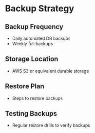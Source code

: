 # Backup Strategy

## Backup Frequency
- Daily automated DB backups
- Weekly full backups

## Storage Location
- AWS S3 or equivalent durable storage

## Restore Plan
- Steps to restore backups

## Testing Backups
- Regular restore drills to verify backups

